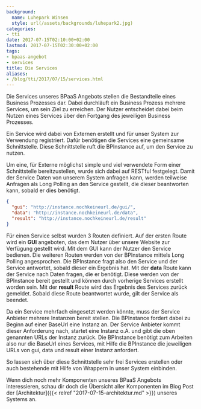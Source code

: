 ```yaml
---
background:
  name: Luhepark Winsen
  style: url(/assets/backgrounds/luhepark2.jpg)
categories:
- tti
date: 2017-07-15T02:10:00+02:00
lastmod: 2017-07-15T02:30:00+02:00
tags:
- bpaas-angebot
- services
title: Die Services
aliases:
- /blog/tti/2017/07/15/services.html
---
```


Die Services unseres BPaaS Angebots stellen die Bestandteile eines Business Prozesses dar.
Dabei durchläuft ein Business Prozess mehrere Services, um sein Ziel zu erreichen.
Der Nutzer entscheidet dabei beim Nutzen eines Services über den Fortgang des jeweiligen Business Prozesses.

Ein Service wird dabei von Externen erstellt und für unser System zur Verwendung registriert.
Dafür benötigen die Services eine gemeinsame Schnittstelle.
Diese Schnittstelle ruft die BPInstance auf, um den Service zu nutzen.

Um eine, für Externe möglichst simple und viel verwendete Form einer Schnittstelle bereitzustellen, wurde sich dabei auf RESTful festgelegt.
Damit der Service Daten von unserem System anfragen kann, werden teilweise Anfragen als Long Polling an den Service gestellt, die dieser beantworten kann, sobald er dies benötigt.

```json
{
  "gui": "http://instance.nochkeineurl.de/gui/",
  "data": "http://instance.nochkeineurl.de/data",
  "result": "http://instance.nochkeineurl.de/result"
}
```
Für einen Service selbst wurden 3 Routen definiert.
Auf der ersten Route wird ein **GUI** angeboten, das dem Nutzer über unsere Website zur Verfügung gestellt wird.
Mit dem GUI kann der Nutzer den Service bedienen.
Die weiteren Routen werden von der BPInstance mittels Long Polling angesprochen.
Die BPInstance fragt also den Service und der Service antwortet, sobald dieser ein Ergebnis hat.
Mit der **data** Route kann der Service nach Daten fragen, die er benötigt.
Diese werden von der BPInstance bereit gestellt und können durch vorherige Services erstellt worden sein.
Mit der **result** Route wird das Ergebnis des Services zurück gemeldet.
Sobald diese Route beantwortet wurde, gilt der Service als beendet.

Da ein Service mehrfach eingesetzt werden könnte, muss der Service Anbieter mehrere Instanzen bereit stellen.
Die BPInstance fordert dabei zu Beginn auf einer BaseUrl eine Instanz an.
Der Service Anbieter kommt dieser Anforderung nach, startet eine Instanz o.A. und gibt die oben genannten URLs der Instanz zurück.
Die BPInstance benötigt zum Arbeiten also nur die BaseUrl eines Services, mit Hilfe die BPInstance die jeweiligen URLs von gui, data und result einer Instanz anfordert.

So lassen sich über diese Schnittstelle sehr frei Services erstellen oder auch bestehende mit Hilfe von Wrappern in unser System einbinden.

Wenn dich noch mehr Komponenten unseres BPaaS Angebots interessieren, schau dir doch die Übersicht aller Komponenten im Blog Post der [Architektur]({{< relref "2017-07-15-architektur.md" >}}) unseres Systems an.
